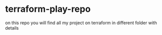 # terraform-play-repo
on this repo you will find all my project on terraform in different folder with details
